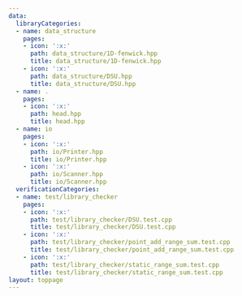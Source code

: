 ```yaml
---
data:
  libraryCategories:
  - name: data_structure
    pages:
    - icon: ':x:'
      path: data_structure/1D-fenwick.hpp
      title: data_structure/1D-fenwick.hpp
    - icon: ':x:'
      path: data_structure/DSU.hpp
      title: data_structure/DSU.hpp
  - name: .
    pages:
    - icon: ':x:'
      path: head.hpp
      title: head.hpp
  - name: io
    pages:
    - icon: ':x:'
      path: io/Printer.hpp
      title: io/Printer.hpp
    - icon: ':x:'
      path: io/Scanner.hpp
      title: io/Scanner.hpp
  verificationCategories:
  - name: test/library_checker
    pages:
    - icon: ':x:'
      path: test/library_checker/DSU.test.cpp
      title: test/library_checker/DSU.test.cpp
    - icon: ':x:'
      path: test/library_checker/point_add_range_sum.test.cpp
      title: test/library_checker/point_add_range_sum.test.cpp
    - icon: ':x:'
      path: test/library_checker/static_range_sum.test.cpp
      title: test/library_checker/static_range_sum.test.cpp
layout: toppage
---
```


